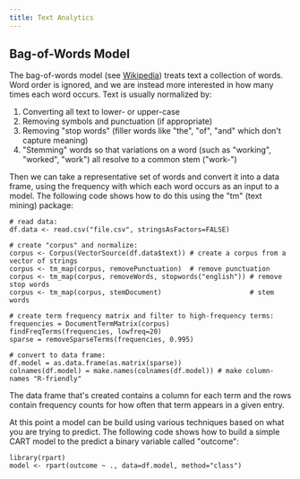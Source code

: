 ```yaml
---
title: Text Analytics
---
```


## Bag-of-Words Model

The bag-of-words model (see [Wikipedia](https://en.wikipedia.org/wiki/Bag-of-words_model)) treats text a collection of words.  Word order is ignored, and we are instead more interested in how many times each word occurs.  Text is usually normalized by:

1. Converting all text to lower- or upper-case
2. Removing symbols and punctuation (if appropriate)
3. Removing "stop words" (filler words like "the", "of", "and" which don't capture meaning)
4. "Stemming" words so that variations on a word (such as "working", "worked", "work") all resolve to a common stem ("work-")

Then we can take a representative set of words and convert it into a data frame, using the frequency with which each word occurs as an input to a model.  The following code shows how to do this using the "tm" (text mining) package:

```
# read data:
df.data <- read.csv("file.csv", stringsAsFactors=FALSE)

# create "corpus" and normalize:
corpus <- Corpus(VectorSource(df.data$text)) # create a corpus from a vector of strings
corpus <- tm_map(corpus, removePunctuation)  # remove punctuation
corpus <- tm_map(corpus, removeWords, stopwords("english")) # remove stop words
corpus <- tm_map(corpus, stemDocument)                      # stem words

# create term frequency matrix and filter to high-frequency terms:
frequencies = DocumentTermMatrix(corpus)
findFreqTerms(frequencies, lowfreq=20)
sparse = removeSparseTerms(frequencies, 0.995)

# convert to data frame:
df.model = as.data.frame(as.matrix(sparse))
colnames(df.model) = make.names(colnames(df.model)) # make column-names "R-friendly"
```

The data frame that's created contains a column for each term and the rows contain frequency counts for how often that term appears in a given entry.

At this point a model can be build using various techniques based on what you are trying to predict.  The following code shows how to build a simple CART model to the predict a binary variable called "outcome":

```
library(rpart)
model <- rpart(outcome ~ ., data=df.model, method="class")
```
